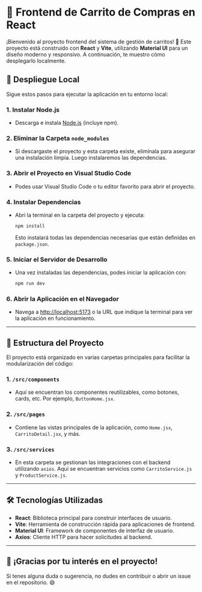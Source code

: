 # 🛒 Frontend de Carrito de Compras en React

¡Bienvenido al proyecto frontend del sistema de gestión de carritos! 🚀 Este proyecto está construido con **React** y **Vite**, utilizando **Material UI** para un diseño moderno y responsivo. A continuación, te  muestro cómo desplegarlo localmente.

## 🚀 Despliegue Local

Sigue estos pasos para ejecutar la aplicación en tu entorno local:

### 1. **Instalar Node.js**
   - Descarga e instala [Node.js](https://nodejs.org) (incluye npm).

### 2. **Eliminar la Carpeta `node_modules`**
   - Si descargaste el proyecto y esta carpeta existe, elimínala para asegurar una instalación limpia. Luego instalaremos las dependencias.

### 3. **Abrir el Proyecto en Visual Studio Code**
   - Podes usar Visual Studio Code o tu editor favorito para abrir el proyecto.

### 4. **Instalar Dependencias**
   - Abri la terminal en la carpeta del proyecto y ejecuta:
     ```bash
     npm install
     ```
     Esto instalará todas las dependencias necesarias que están definidas en `package.json`.

### 5. **Iniciar el Servidor de Desarrollo**
   - Una vez instaladas las dependencias, podes iniciar la aplicación con:
     ```bash
     npm run dev
     ```

### 6. **Abrir la Aplicación en el Navegador**
   - Navega a [http://localhost:5173](http://localhost:5173) o la URL que indique la terminal para ver la aplicación en funcionamiento.

---

## 📁 Estructura del Proyecto

El proyecto está organizado en varias carpetas principales para facilitar la modularización del código:

### 1. **`/src/components`**
   - Aquí se encuentran los componentes reutilizables, como botones, cards, etc. Por ejemplo, `ButtonHome.jsx`.

### 2. **`/src/pages`**
   - Contiene las vistas principales de la aplicación, como `Home.jsx`, `CarritoDetail.jsx`, y más.

### 3. **`/src/services`**
   - En esta carpeta se gestionan las integraciones con el backend utilizando `axios`. Aquí se encuentran servicios como `CarritoService.js` y `ProductService.js`.

---

## 🛠️ Tecnologías Utilizadas

- **React**: Biblioteca principal para construir interfaces de usuario.
- **Vite**: Herramienta de construcción rápida para aplicaciones de frontend.
- **Material UI**: Framework de componentes de interfaz de usuario.
- **Axios**: Cliente HTTP para hacer solicitudes al backend.

---

## 🎉 ¡Gracias por tu interés en el proyecto! 

Si tenes alguna duda o sugerencia, no dudes en contribuir o abrir un issue en el repositorio. 😄
